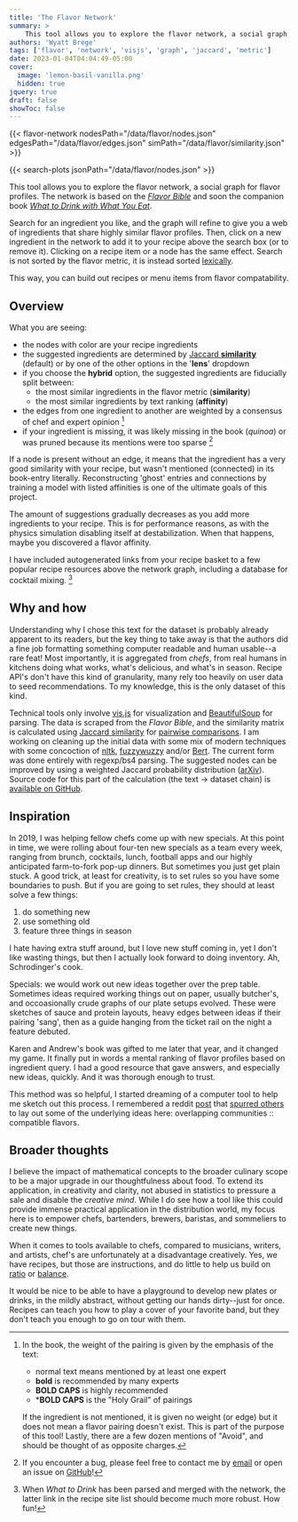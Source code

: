 ```yaml
---
title: 'The Flavor Network'
summary: >
    This tool allows you to explore the flavor network, a social graph for flavor profiles. The network is based on the [*Flavor Bible*](https://karenandandrew.com/books/the-flavor-bible/) and soon the companion book [*What to Drink with What You Eat*](https://karenandandrew.com/books/what-to-drink-with-what-you-eat/).
authors: 'Wyatt Brege'
tags: ['flavor', 'network', 'visjs', 'graph', 'jaccard', 'metric']
date: 2023-01-04T04:04:49-05:00
cover:
  image: 'lemon-basil-vanilla.png'
  hidden: true
jquery: true
draft: false
showToc: false
---
```


{{< flavor-network 
  nodesPath="/data/flavor/nodes.json" 
  edgesPath="/data/flavor/edges.json"
  simPath="/data/flavor/similarity.json" >}}

{{< search-plots jsonPath="/data/flavor/nodes.json" >}}

This tool allows you to explore the flavor network, a social graph for flavor profiles.
The network is based on the 
[*Flavor Bible*](https://karenandandrew.com/books/the-flavor-bible/) and soon the companion book 
[*What to Drink with What You Eat*](https://karenandandrew.com/books/what-to-drink-with-what-you-eat/).

Search for an ingredient you like, and the graph will refine to give you a web of ingredients that share highly similar flavor profiles. 
Then, click on a new ingredient in the network to add it to your recipe above the search box (or to remove it).
Clicking on a recipe item or a node has the same effect.
Search is not sorted by the flavor metric, it is instead sorted [lexically](https://fusejs.io/).

This way, you can build out recipes or menu items from flavor compatability.

## Overview

What you are seeing:
* the nodes with color are your recipe ingredients
* the suggested ingredients are determined by [Jaccard **similarity**](https://en.wikipedia.org/wiki/Jaccard_index) (default) or by one of the other options in the '**lens**' dropdown
* if you choose the **hybrid** option, the suggested ingredients are fiducially split between:
  - the most similar ingredients in the flavor metric (**similarity**)
  - the most similar ingredients by text ranking (**affinity**)
* the edges from one ingredient to another are weighted by a consensus of chef and expert opinion [^1]
* if your ingredient is missing, it was likely missing in the book (*quinoa*) or was pruned because its mentions were too sparse [^2]

If a node is present without an edge, it means that the ingredient has a very good similarity with your recipe, but wasn't mentioned (connected) in its book-entry literally.
Reconstructing 'ghost' entries and connections by training a model with listed affinities is one of the ultimate goals of this project.

The amount of suggestions gradually decreases as you add more ingredients to your recipe.
This is for performance reasons, as with the physics simulation disabling itself at destabilization.
When that happens, maybe you discovered a flavor affinity.

I have included autogenerated links from your recipe basket to a few popular recipe resources above the network graph, including a database for cocktail mixing. [^3] 

## Why and how

Understanding why I chose this text for the dataset is probably already apparent to its readers, but the key thing to take away is that the authors did a fine job formatting something computer readable and human usable--a rare feat!
Most importantly, it is aggregated from *chefs*, from real humans in kitchens doing what works, what's delicious, and what's in season.
Recipe API's don't have this kind of granularity, many rely too heavily on user data to seed recommendations.
To my knowledge, this is the only dataset of this kind.

Technical tools only involve [vis.js](https://visjs.org/) for visualization and [BeautifulSoup](https://www.crummy.com/software/BeautifulSoup/bs4/doc/) for parsing.
The data is scraped from the *Flavor Bible*, and the similarity matrix is calculated using [Jaccard similarity](https://en.wikipedia.org/wiki/Jaccard_index) for [pairwise comparisons](https://en.wikipedia.org/wiki/Pairwise_comparison).
I am working on cleaning up the initial data with some mix of modern techniques with some concoction of
[nltk](https://www.nltk.org/), 
[fuzzywuzzy](https://github.com/seatgeek/fuzzywuzzy) 
and/or 
[Bert](https://huggingface.co/docs/transformers/model_doc/bert). 
The current form was done entirely with regexp/bs4 parsing.
The suggested nodes can be improved by using a weighted Jaccard probability distribution ([arXiv](https://arxiv.org/abs/1809.04052)).
Source code for this part of the calculation (the text → dataset chain) is [available on GitHub](https://github.com/brege/flavor-project).

## Inspiration

In 2019, I was helping fellow chefs come up with new specials. 
At this point in time, we were rolling about four-ten new specials as a team every week, 
ranging from brunch, cocktails, lunch, football apps and our highly anticipated farm-to-fork pop-up dinners.
But sometimes you just get plain stuck. 
A good trick, at least for creativity, is to set rules so you have some boundaries to push. 
But if you are going to set rules, they should at least solve a few things:
1. do something new
2. use something old
3. feature three things in season

I hate having extra stuff around, but I love new stuff coming in, yet I don't like wasting things, but then I actually look forward to doing inventory.  Ah, Schrodinger's cook.

Specials:  we would work out new ideas together over the prep table.
Sometimes ideas required working things out on paper, usually butcher's, 
and occoasionally crude graphs of our plate setups evolved.
These were sketches of sauce and protein layouts, heavy edges between ideas if their pairing 'sang', then as a guide hanging from the ticket rail on the night a feature debuted.

Karen and Andrew's book was gifted to me later that year, and it changed my game.
It finally put in words a mental ranking of flavor profiles based on ingredient query.
I had a good resource that gave answers, and especially new ideas, quickly. 
And it was thorough enough to trust.

This method was so helpful, I started dreaming of a computer tool to help me sketch out this process. I remembered a reddit 
[post](https://www.reddit.com/r/datasets/comments/3bxlg7/i_have_every_publicly_available_reddit_comment/) 
that 
[spurred others](https://www.reddit.com/r/dataisbeautiful/comments/ae88pk/interactive_visualization_of_related_subreddits/) 
to lay out some of the underlying ideas here: overlapping communities :: compatible flavors. 

## Broader thoughts

I believe the impact of mathematical concepts to the broader culinary scope to be a major upgrade in our thoughtfulness about food.
To extend its application, in creativity and clarity, not abused in statistics to pressure a sale and disable the *creative mind*.
While I do see how a tool like this could provide immense practical application in the distribution world, my focus here is to empower chefs, bartenders, brewers, baristas, and sommeliers to create new things.

When it comes to tools available to chefs, 
compared to musicians, writers, and artists,
chef's are unfortunately at a disadvantage creatively.
Yes, we have recipes, but those are instructions, and do little to help us build on [ratio](https://ruhlman.com/ruhlmans-books/) or [balance](https://www.saltfatacidheat.com/).

It would be nice to be able to have a playground to develop new plates or drinks, in the mildly abstract, without getting our hands dirty--just for once. 
Recipes can teach you how to play a cover of your favorite band, but they don't teach you enough to go on tour with them.

[^1]: In the book, the weight of the pairing is given by the emphasis of the text:
    * normal text means mentioned by at least one expert
    * **bold** is recommended by many experts
    * **BOLD CAPS** is highly recommended 
    * \***BOLD CAPS** is the "Holy Grail" of pairings

    If the ingredient is not mentioned, it is given no weight (or edge) but it does not mean a flavor pairing doesn't exist.
    This is part of the purpose of this tool! Lastly, there are a few dozen mentions of "Avoid", and should be thought of as opposite charges.

[^2]: If you encounter a bug, please feel free to contact me by [email](mailto:wyatt@brege.org)
or open an issue on
[GitHub](https://github.com/brege/flavor-project/issues)!

[^3]: When *What to Drink* has been parsed and merged with the network, the latter link in the recipe site list should become much more robust. How fun!
